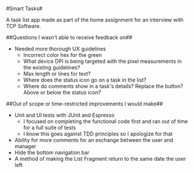 #Smart Tasks#

A task list app made as part of the home assignment for an interview with TCP Software.

##Questions I wasn't able to receive feedback on##
- Needed more thorough UX guidelines
    - Incorrect color hex for the green
    - What device DPI is being targeted with the pixel measurements in the existing guidelines?
    - Max length or lines for text?
    - Where does the status icon go on a task in the list?
    - Where do comments show in a task's details? Replace the button? Above or below the status icon?

##Out of scope or time-restricted improvements I would make##
- Unit and UI tests with JUnit and Espresso
    - I focused on completing the functional code first and ran out of time for a full suite of tests
    - I know this goes against TDD principles so I apologize for that
- Ability for more comments for an exchange between the user and manager
- Hide the bottom navigation bar
- A method of making the List Fragment return to the same date the user left